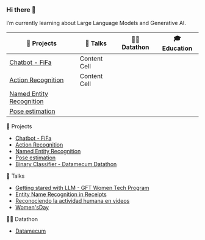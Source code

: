 ### Hi there 👋
I’m currently learning about Large Language Models and Generative AI.  


| 🧪 Projects | 📢 Talks | 👩‍💻 Datathon | 🎓 Education
| ------------- | ------------- |--------------- |---------------|
|[Chatbot - FiFa](https://github.com/pilarcode/Fifa) | Content Cell  |
|[Action Recognition](https://github.com/pilarcode/action-recognition-in-videos) | Content Cell  |
|[Named Entity Recognition](https://github.com/pilarcode/receipt-ocr)| 
|[Pose estimation](https://github.com/pilarcode/pose_estimation)|


🧪 Projects
- [Chatbot - FiFa](https://github.com/pilarcode/Fifa)
- [Action Recognition](https://github.com/pilarcode/action-recognition-in-videos)
- [Named Entity Recognition](https://github.com/pilarcode/receipt-ocr)
- [Pose estimation](https://github.com/pilarcode/pose_estimation)
- [Binary Classifier - Datamecum Datathon](https://github.com/pilarcode/arandanos)


📢 Talks
- [Getting stared with LLM - GFT Women Tech Program](https://github.com/pilarcode/pilarcode/blob/main/GenerativeAI_with_LLMS_WomenTechProgram_Talk_2023_PilarMadariaga.pdf)
- [Entity Name Recognition in Receipts](https://github.com/pilarcode/receipt-ocr/blob/main/Presentacion.pdf)
- [Reconociendo la actividad humana en videos](https://github.com/pilarcode/action-recognition-in-videos/blob/master/docs/Presentacion_TFM_Unir_PilarMadariaga.pdf)
- [Women'sDay](https://github.com/pilarcode/pilarcode/blob/main/WomensDay_2022_Alicante.pdf)

👩‍💻 Datathon
- [Datamecum](https://github.com/pilarcode/arandanos/blob/main/datathon_datamecum.pdf)
<!--

<h2> 💻 I'm working as Data Engineer but I do some other stuff too!</h2>
<p align="center">
  <img src="https://github.com/pilarcode/pilarcode/blob/main/images/tools.png">
</p>


-->
